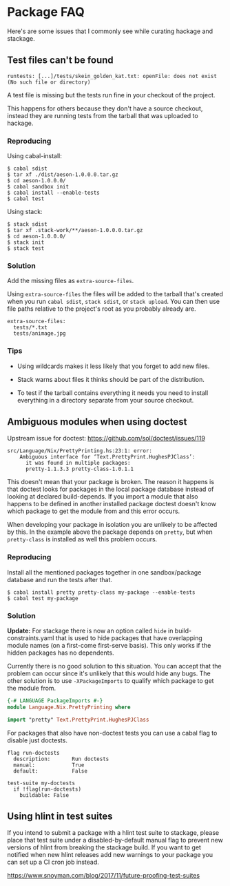 # Package FAQ

Here's are some issues that I commonly see while curating hackage and stackage.

## Test files can't be found

```
runtests: [...]/tests/skein_golden_kat.txt: openFile: does not exist (No such file or directory)
```

A test file is missing but the tests run fine in your checkout of the
project.

This happens for others because they don't have a source checkout,
instead they are running tests from the tarball that was uploaded to
hackage.

### Reproducing

Using cabal-install:
```
$ cabal sdist
$ tar xf ./dist/aeson-1.0.0.0.tar.gz
$ cd aeson-1.0.0.0/
$ cabal sandbox init
$ cabal install --enable-tests
$ cabal test
```

Using stack:
```
$ stack sdist
$ tar xf .stack-work/**/aeson-1.0.0.0.tar.gz
$ cd aeson-1.0.0.0/
$ stack init
$ stack test
```

### Solution

Add the missing files as `extra-source-files`.

Using `extra-source-files` the files will be added to the tarball that's created when you run `cabal sdist`, `stack sdist`, or `stack upload`. You can then use file paths relative to the project's root as you probably already are.
```
extra-source-files:
  tests/*.txt
  tests/animage.jpg
```

### Tips

* Using wildcards makes it less likely that you forget to add new files.

* Stack warns about files it thinks should be part of the distribution.

* To test if the tarball contains everything it needs you need to install everything in a directory separate from your source checkout.


## Ambiguous modules when using doctest

Upstream issue for doctest: https://github.com/sol/doctest/issues/119

```
src/Language/Nix/PrettyPrinting.hs:23:1: error:
    Ambiguous interface for ‘Text.PrettyPrint.HughesPJClass’:
      it was found in multiple packages:
      pretty-1.1.3.3 pretty-class-1.0.1.1
```

This doesn't mean that your package is broken. The reason it happens
is that doctest looks for packages in the local package database
instead of looking at declared build-depends. If you import a module
that also happens to be defined in another installed package doctest
doesn't know which package to get the module from and this error
occurs.

When developing your package in isolation you are unlikely to be
affected by this. In the example above the package depends on
`pretty`, but when `pretty-class` is installed as well this problem
occurs.

### Reproducing

Install all the mentioned packages together in one sandbox/package
database and run the tests after that.

```
$ cabal install pretty pretty-class my-package --enable-tests
$ cabal test my-package
```

### Solution

**Update:** For stackage there is now an option called `hide` in build-constraints.yaml that is used to hide packages that have overlapping module names (on a first-come first-serve basis). This only works if the hidden packages has no dependents.

Currently there is no good solution to this situation. You can accept that the
problem can occur since it's unlikely that this would hide any
bugs. The other solution is to use `-XPackageImports` to qualify which
package to get the module from.

```haskell
{-# LANGUAGE PackageImports #-}
module Language.Nix.PrettyPrinting where

import "pretty" Text.PrettyPrint.HughesPJClass
```

For packages that also have non-doctest tests you can use a cabal flag to disable just doctests.

```
flag run-doctests
  description:       Run doctests
  manual:            True
  default:           False

test-suite my-doctests
  if !flag(run-doctests)
    buildable: False
```

## Using hlint in test suites

If you intend to submit a package with a hlint test suite to stackage, please place that test suite under a disabled-by-default manual flag to prevent new versions of hlint from breaking the stackage build. If you want to get notified when new hlint releases add new warnings to your package you can set up a CI cron job instead.

https://www.snoyman.com/blog/2017/11/future-proofing-test-suites

